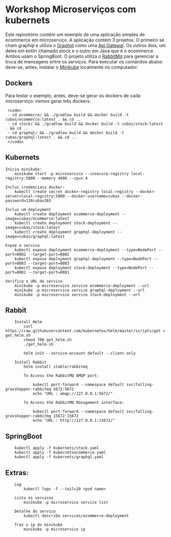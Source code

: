 # Workshop Microserviços com kubernets #

Este repositório contém um exemplo de uma aplicação simples de ecommerce em microserviço. A aplicação contém 3 projetos. O primeiro se cham graphql e utiliza o [Graphql](https://graphql.org/) como uma [Api Gatewai](https://microservices.io/patterns/apigateway.html). Os outros dois, um deles em kotlin chamado stock e o outro em Java que é o ecommerce. Ambos usam o SpringBoot. O projeto utiliza o [RabbitMq](https://www.rabbitmq.com/) para gerenciar a troca de mensagens entre os serviços. Para executar os comandos abaixo deve-se, antes, instalar o [Minikube](https://kubernetes.io/docs/tasks/tools/install-minikube/) localmente no computador:

## Dockers ##
Para testar o exemplo, antes, deve-se gerar os dockers de cada microserviço:
	 iremos gerar três dockers:

	 <code>
	 - cd ecommerce/ && ./gradlew build && docker build -t cubas/ecommerce:latest . && cd ..
	 - cd stock/ && ./gradlew build && docker build -t cubas/stock:latest . && cd ..
	 - cd graphql/ && ./gradlew build && docker build -t cubas/graphql:latest . && cd ..
	 </code>
	
## Kubernets ##

	Inicia minikube: 
		minikube start -p microservico --insecure-registry local-registry:5000 --memory 4096 --cpus 4

	Inclui credenciais docker: 
		kubectl create secret docker-registry local-registry --docker-server=local-registry:5000 --docker-username=cubas --docker-password=138cubas265

	Inclui um deployment
		kubectl create deployment ecommerce-deployment --image=cubas/ecommerce:latest
		kubectl create deployment stock-deployment --image=cubas/stock:latest
		kubectl create deployment graphql-deployment --image=cubas/graphql:latest

	Expoe o servico
		kubectl expose deployment ecommerce-deployment --type=NodePort --port=8082 --target-port=8082
		kubectl expose deployment graphql-deployment --type=NodePort --port=8083 --target-port=8083
		kubectl expose deployment stock-deployment --type=NodePort --port=8081 --target-port=8081

	Verifica a URL do servico
		minikube -p microservico service ecommerce-deployment --url
		minikube -p microservico service graphql-deployment --url
		minikube -p microservico service stock-deployment --url

## Rabbit ##
		Install Helm 
			curl https://raw.githubusercontent.com/kubernetes/helm/master/scripts/get > get_helm.sh
			chmod 700 get_helm.sh
			./get_helm.sh

			helm init --service-account default --client-only

		Install Rabbit
			helm install stable/rabbitmq

			To Access the RabbitMQ AMQP port:

	    		kubectl port-forward --namespace default svc/falling-grasshopper-rabbitmq 5672:5672
	   	 		echo "URL : amqp://127.0.0.1:5672/"

			To Access the RabbitMQ Management interface:

	    		kubectl port-forward --namespace default svc/falling-grasshopper-rabbitmq 15672:15672
	    		echo "URL : http://127.0.0.1:15672/"

## SpringBoot ##

		kubectl apply -f kubernets/stock.yaml
		kubectl apply -f kubernetsecommerce.yaml
		kubectl apply -f kubernets/graphql.yaml

## Extras: ##
		Log
			kubectl logs -f --tail=20 <pod name>

		Lista os servicos
			minikube -p microservico service list

		Detalhe do servico		
			kubectl describe services/ecommerce-deployment

		Traz o ip do minikube
			minikube -p microservico ip